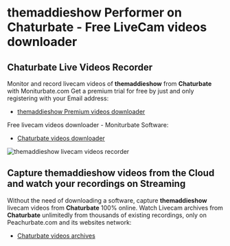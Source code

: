 # themaddieshow Performer on Chaturbate - Free LiveCam videos downloader

## Chaturbate Live Videos Recorder

Monitor and record livecam videos of **themaddieshow** from **Chaturbate** with Moniturbate.com
Get a premium trial for free by just and only registering with your Email address:
* [themaddieshow Premium videos downloader](https://moniturbate.com/request-demo-licence-key.html)

Free livecam videos downloader - Moniturbate Software:
* [Chaturbate videos downloader](https://moniturbate.com/moniturbate-download-software.html)

![themaddieshow livecam videos recorder](https://peachurnet.com/templates/moniturbate-software.png)


## Capture themaddieshow videos from the Cloud and watch your recordings on Streaming

Without the need of downloading a software, capture **themaddieshow** livecam videos from **Chaturbate** 100% online.
Watch Livecam archives from **Chaturbate** unlimitedly from thousands of existing recordings, only on Peachurbate.com and its websites network:
* [Chaturbate videos archives](https://peachurnet.com/)